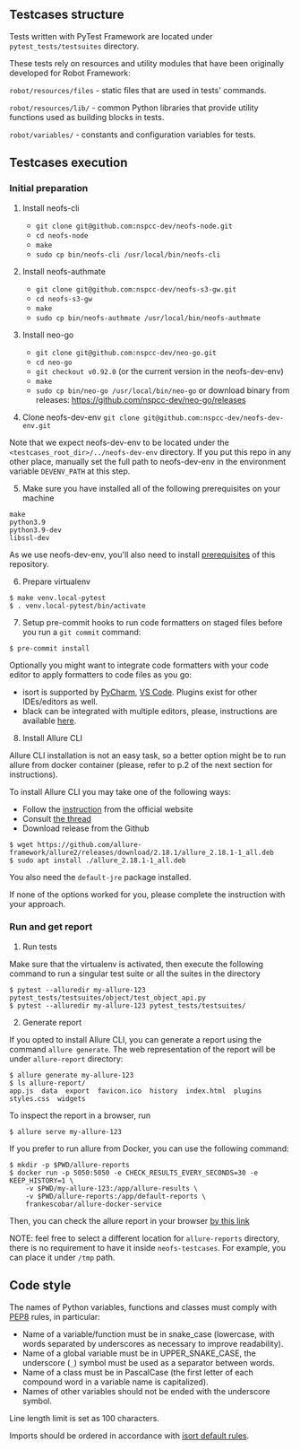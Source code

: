 ## Testcases structure

Tests written with PyTest Framework are located under `pytest_tests/testsuites` directory.

These tests rely on resources and utility modules that have been originally developed for Robot Framework:

`robot/resources/files` - static files that are used in tests' commands.

`robot/resources/lib/` - common Python libraries that provide utility functions used as building blocks in tests.

`robot/variables/` - constants and configuration variables for tests.

## Testcases execution

### Initial preparation

1. Install neofs-cli
    - `git clone git@github.com:nspcc-dev/neofs-node.git`
    - `cd neofs-node`
    - `make`
    - `sudo cp bin/neofs-cli /usr/local/bin/neofs-cli`

2. Install neofs-authmate
    - `git clone git@github.com:nspcc-dev/neofs-s3-gw.git`
    - `cd neofs-s3-gw`
    - `make`
    - `sudo cp bin/neofs-authmate /usr/local/bin/neofs-authmate`

3. Install neo-go
    - `git clone git@github.com:nspcc-dev/neo-go.git`
    - `cd neo-go`
    - `git checkout v0.92.0` (or the current version in the neofs-dev-env)
    - `make`
    - `sudo cp bin/neo-go /usr/local/bin/neo-go`
    or download binary from releases: https://github.com/nspcc-dev/neo-go/releases

4. Clone neofs-dev-env
`git clone git@github.com:nspcc-dev/neofs-dev-env.git`

Note that we expect neofs-dev-env to be located under
the `<testcases_root_dir>/../neofs-dev-env` directory. If you put this repo in any other place,
manually set the full path to neofs-dev-env in the environment variable `DEVENV_PATH` at this step.

5. Make sure you have installed all of the following prerequisites on your machine

```
make
python3.9
python3.9-dev
libssl-dev
```
As we use neofs-dev-env, you'll also need to install
[prerequisites](https://github.com/nspcc-dev/neofs-dev-env#prerequisites) of this repository.

6. Prepare virtualenv

```shell
$ make venv.local-pytest
$ . venv.local-pytest/bin/activate
```

7. Setup pre-commit hooks to run code formatters on staged files before you run a `git commit` command:

```shell
$ pre-commit install
```

Optionally you might want to integrate code formatters with your code editor to apply formatters to code files as you go:
* isort is supported by [PyCharm](https://plugins.jetbrains.com/plugin/15434-isortconnect), [VS Code](https://cereblanco.medium.com/setup-black-and-isort-in-vscode-514804590bf9). Plugins exist for other IDEs/editors as well.
* black can be integrated with multiple editors, please, instructions are available [here](https://black.readthedocs.io/en/stable/integrations/editors.html).

8. Install Allure CLI

Allure CLI installation is not an easy task, so a better option might be to run allure from
docker container (please, refer to p.2 of the next section for instructions).

To install Allure CLI you may take one of the following ways:

- Follow the [instruction](https://docs.qameta.io/allure/#_linux) from the official website
- Consult [the thread](https://github.com/allure-framework/allure2/issues/989)
- Download release from the Github
```shell
$ wget https://github.com/allure-framework/allure2/releases/download/2.18.1/allure_2.18.1-1_all.deb
$ sudo apt install ./allure_2.18.1-1_all.deb
```
You also need the `default-jre` package installed.

If none of the options worked for you, please complete the instruction with your approach.

### Run and get report

1. Run tests

Make sure that the virtualenv is activated, then execute the following command to run a singular test suite or all the suites in the directory
```shell
$ pytest --alluredir my-allure-123 pytest_tests/testsuites/object/test_object_api.py
$ pytest --alluredir my-allure-123 pytest_tests/testsuites/
```

2. Generate report

If you opted to install Allure CLI, you can generate a report using the command `allure generate`. The web representation of the report will be under `allure-report` directory:
```shell
$ allure generate my-allure-123
$ ls allure-report/
app.js  data  export  favicon.ico  history  index.html  plugins  styles.css  widgets
```

To inspect the report in a browser, run
```shell
$ allure serve my-allure-123
```

If you prefer to run allure from Docker, you can use the following command:
```shell
$ mkdir -p $PWD/allure-reports 
$ docker run -p 5050:5050 -e CHECK_RESULTS_EVERY_SECONDS=30 -e KEEP_HISTORY=1 \
    -v $PWD/my-allure-123:/app/allure-results \
    -v $PWD/allure-reports:/app/default-reports \
    frankescobar/allure-docker-service
```

Then, you can check the allure report in your browser [by this link](http://localhost:5050/allure-docker-service/projects/default/reports/latest/index.html?redirect=false)

NOTE: feel free to select a different location for `allure-reports` directory, there is no requirement to have it inside `neofs-testcases`. For example, you can place it under `/tmp` path.

## Code style

The names of Python variables, functions and classes must comply with [PEP8](https://peps.python.org/pep-0008) rules, in particular:
* Name of a variable/function must be in snake_case (lowercase, with words separated by underscores as necessary to improve readability).
* Name of a global variable must be in UPPER_SNAKE_CASE, the underscore (`_`) symbol must be used as a separator between words.
* Name of a class must be in PascalCase (the first letter of each compound word in a variable name is capitalized).
* Names of other variables should not be ended with the underscore symbol.

Line length limit is set as 100 characters.

Imports should be ordered in accordance with [isort default rules](https://pycqa.github.io/isort/).
